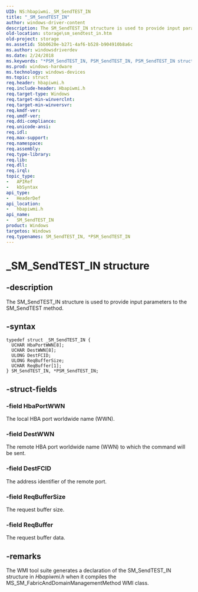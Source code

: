 ```yaml
---
UID: NS:hbapiwmi._SM_SendTEST_IN
title: "_SM_SendTEST_IN"
author: windows-driver-content
description: The SM_SendTEST_IN structure is used to provide input parameters to the SM_SendTEST method.
old-location: storage\sm_sendtest_in.htm
old-project: storage
ms.assetid: 5bb0620e-b271-4af6-b528-b904910b8a6c
ms.author: windowsdriverdev
ms.date: 2/24/2018
ms.keywords: "*PSM_SendTEST_IN, PSM_SendTEST_IN, PSM_SendTEST_IN structure pointer [Storage Devices], SM_SendTEST_IN, SM_SendTEST_IN structure [Storage Devices], _SM_SendTEST_IN, hbapiwmi/PSM_SendTEST_IN, hbapiwmi/SM_SendTEST_IN, storage.sm_sendtest_in, structs-Fibre_6d12c9e2-88bd-4803-893a-bb4e54604fad.xml"
ms.prod: windows-hardware
ms.technology: windows-devices
ms.topic: struct
req.header: hbapiwmi.h
req.include-header: Hbapiwmi.h
req.target-type: Windows
req.target-min-winverclnt: 
req.target-min-winversvr: 
req.kmdf-ver: 
req.umdf-ver: 
req.ddi-compliance: 
req.unicode-ansi: 
req.idl: 
req.max-support: 
req.namespace: 
req.assembly: 
req.type-library: 
req.lib: 
req.dll: 
req.irql: 
topic_type:
-	APIRef
-	kbSyntax
api_type:
-	HeaderDef
api_location:
-	hbapiwmi.h
api_name:
-	SM_SendTEST_IN
product: Windows
targetos: Windows
req.typenames: SM_SendTEST_IN, *PSM_SendTEST_IN
---
```


# _SM_SendTEST_IN structure


## -description


The SM_SendTEST_IN structure is used to provide input parameters to the SM_SendTEST method.


## -syntax


````
typedef struct _SM_SendTEST_IN {
  UCHAR HbaPortWWN[8];
  UCHAR DestWWN[8];
  ULONG DestFCID;
  ULONG ReqBufferSize;
  UCHAR ReqBuffer[1];
} SM_SendTEST_IN, *PSM_SendTEST_IN;
````


## -struct-fields




### -field HbaPortWWN

The local HBA port worldwide name (WWN).


### -field DestWWN

The remote HBA port worldwide name (WWN) to which the command will be sent.


### -field DestFCID

The address identifier of the remote port.


### -field ReqBufferSize

The request buffer size.


### -field ReqBuffer

The request buffer data.


## -remarks



The WMI tool suite generates a declaration of the SM_SendTEST_IN structure in <i>Hbapiwmi.h</i> when it compiles the MS_SM_FabricAndDomainManagementMethod WMI class.



